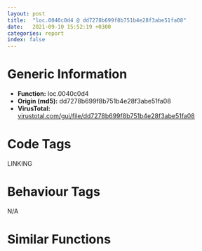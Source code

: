 ```yaml
---
layout: post
title:  "loc.0040c0d4 @ dd7278b699f8b751b4e28f3abe51fa08"
date:   2021-09-10 15:52:19 +0300
categories: report
index: false
---
```


# Generic Information
- **Function:** loc.0040c0d4
- **Origin (md5):** dd7278b699f8b751b4e28f3abe51fa08
- **VirusTotal:** [virustotal.com/gui/file/dd7278b699f8b751b4e28f3abe51fa08][virustotal_ref]

# Code Tags
<span class="tag" id="LINKING">LINKING</span>


# Behaviour Tags
<span class="bhv-tag" id="na">N/A</span>

# Similar Functions
<script type="text/javascript" src="https://www.gstatic.com/charts/loader.js"></script>
<script type="text/javascript">

    google.charts.load('current', {'packages':['corechart']});
    google.charts.setOnLoadCallback(drawChart);

    function drawChart() {
    var data = new google.visualization.DataTable();
        data.addColumn('number', 'X');
        data.addColumn('number', 'Y');
        data.addColumn({type: 'string', role: 'tooltip', 'p': {'html': true}});
        data.addColumn({'type': 'string', 'role': 'style'});
        
        data.addRows([
    [-42.173465728759766, -72.10218048095703, '<b><a href="/report/loc.0040c0d4@dd7278b699f8b751b4e28f3abe51fa08">loc.0040c0d4</a><br>@dd7278b699f8b751b4e28f3abe51fa08</b><br>push esi<br>push edi<br>push 0x415cac<br>call dword[sym.imp.KERNEL32.dll_GetModuleHandleW]<br>mov esi, dword[sym.imp.KERNEL32.dll_GetProcAddress]<br>mov edi, eax<br>push 0x415cc8<br>push edi<br>call esi<br>xor eax, dword[0x4f3350]<br>push 0x415cd4<br>push edi<br>mov dword[0xbe69a0], eax<br>call esi<br>xor eax, dword[0x4f3350]<br>push 0x415cdc<br>push edi<br>mov dword[0xbe69a4], eax<br>call esi<br>xor eax, dword[0x4f3350]<br>push 0x415ce8<br>push edi<br>mov dword[0xbe69a8], eax<br>call esi<br>xor eax, dword[0x4f3350]<br>push 0x415cf4<br>push edi<br>mov dword[0xbe69ac], eax<br>call esi<br>xor eax, dword[0x4f3350]<br>push 0x415d10<br>push edi<br>mov dword[0xbe69b0], eax<br>call esi<br>xor eax, dword[0x4f3350]<br>push 0x415d20<br>push edi<br>mov dword[0xbe69b4], eax<br>call esi<br>xor eax, dword[0x4f3350]<br>push 0x415d34<br>push edi<br>mov dword[0xbe69b8], eax<br>call esi<br>xor eax, dword[0x4f3350]<br>push 0x415d4c<br>push edi<br>mov dword[0xbe69bc], eax<br>call esi<br>xor eax, dword[0x4f3350]<br>push 0x415d64<br>push edi<br>mov dword[0xbe69c0], eax<br>call esi<br>xor eax, dword[0x4f3350]<br>push 0x415d78<br>push edi<br>mov dword[0xbe69c4], eax<br>call esi<br>xor eax, dword[0x4f3350]<br>push 0x415d98<br>push edi<br>mov dword[0xbe69c8], eax<br>call esi<br>xor eax, dword[0x4f3350]<br>push 0x415db0<br>push edi<br>mov dword[0xbe69cc], eax<br>call esi<br>xor eax, dword[0x4f3350]<br>push 0x415dc8<br>push edi<br>mov dword[0xbe69d0], eax<br>call esi<br>xor eax, dword[0x4f3350]<br>push 0x415ddc<br>push edi<br>mov dword[0xbe69d4], eax<br>call esi<br>xor eax, dword[0x4f3350]<br>mov dword[0xbe69d8], eax<br>push 0x415df0<br>push edi<br>call esi<br>xor eax, dword[0x4f3350]<br>push 0x415e0c<br>push edi<br>mov dword[0xbe69dc], eax<br>call esi<br>xor eax, dword[0x4f3350]<br>push 0x415e2c<br>push edi<br>mov dword[0xbe69e0], eax<br>call esi<br>xor eax, dword[0x4f3350]<br>push 0x415e48<br>push edi<br>mov dword[0xbe69e4], eax<br>call esi<br>xor eax, dword[0x4f3350]<br>push 0x415e68<br>push edi<br>mov dword[0xbe69e8], eax<br>call esi<br>xor eax, dword[0x4f3350]<br>push 0x415e7c<br>push edi<br>mov dword[0xbe69ec], eax<br>call esi<br>xor eax, dword[0x4f3350]<br>push 0x415e98<br>push edi<br>mov dword[0xbe69f0], eax<br>call esi<br>xor eax, dword[0x4f3350]<br>push 0x415eac<br>push edi<br>mov dword[0xbe69f8], eax<br>call esi<br>xor eax, dword[0x4f3350]<br>push 0x415ebc<br>push edi<br>mov dword[0xbe69f4], eax<br>call esi<br>xor eax, dword[0x4f3350]<br>push 0x415ecc<br>push edi<br>mov dword[0xbe69fc], eax<br>call esi<br>xor eax, dword[0x4f3350]<br>push 0x415edc<br>push edi<br>mov dword[0xbe6a00], eax<br>call esi<br>xor eax, dword[0x4f3350]<br>push 0x415eec<br>push edi<br>mov dword[0xbe6a04], eax<br>call esi<br>xor eax, dword[0x4f3350]<br>push 0x415f08<br>push edi<br>mov dword[0xbe6a08], eax<br>call esi<br>xor eax, dword[0x4f3350]<br>push 0x415f1c<br>push edi<br>mov dword[0xbe6a0c], eax<br>call esi<br>xor eax, dword[0x4f3350]<br>push 0x415f2c<br>push edi<br>mov dword[0xbe6a10], eax<br>call esi<br>xor eax, dword[0x4f3350]<br>push 0x415f40<br>push edi<br>mov dword[0xbe6a14], eax<br>call esi<br>xor eax, dword[0x4f3350]<br>mov dword[0xbe6a18], eax<br>push 0x415f50<br>push edi<br>call esi<br>xor eax, dword[0x4f3350]<br>push 0x415f70<br>push edi<br>mov dword[0xbe6a1c], eax<br>call esi<br>xor eax, dword[0x4f3350]<br>pop edi<br>mov dword[0xbe6a20], eax<br>pop esi<br>ret <br><eoc> ', 'point { fill-color: #e0440e; }'],
[-68.93448638916016, -4.343789100646973, '<b><a href="/report/loc.00410a87@4643b8f5a3d13e435a65fc553546b71e">loc.00410a87</a><br>@4643b8f5a3d13e435a65fc553546b71e</b><br>push esi<br>push edi<br>push 0x6b1f1c<br>call dword[sym.imp.KERNEL32.dll_GetModuleHandleW]<br>mov esi, dword[sym.imp.KERNEL32.dll_GetProcAddress]<br>mov edi, eax<br>push 0x6b1f38<br>push edi<br>call esi<br>xor eax, dword[0x6b6d00]<br>push 0x6b1f44<br>push edi<br>mov dword[0xc6e4e0], eax<br>call esi<br>xor eax, dword[0x6b6d00]<br>push 0x6b1f4c<br>push edi<br>mov dword[0xc6e4e4], eax<br>call esi<br>xor eax, dword[0x6b6d00]<br>push 0x6b1f58<br>push edi<br>mov dword[0xc6e4e8], eax<br>call esi<br>xor eax, dword[0x6b6d00]<br>push 0x6b1f64<br>push edi<br>mov dword[0xc6e4ec], eax<br>call esi<br>xor eax, dword[0x6b6d00]<br>push 0x6b1f80<br>push edi<br>mov dword[0xc6e4f0], eax<br>call esi<br>xor eax, dword[0x6b6d00]<br>push 0x6b1f90<br>push edi<br>mov dword[0xc6e4f4], eax<br>call esi<br>xor eax, dword[0x6b6d00]<br>push 0x6b1fa4<br>push edi<br>mov dword[0xc6e4f8], eax<br>call esi<br>xor eax, dword[0x6b6d00]<br>push 0x6b1fbc<br>push edi<br>mov dword[0xc6e4fc], eax<br>call esi<br>xor eax, dword[0x6b6d00]<br>push 0x6b1fd4<br>push edi<br>mov dword[0xc6e500], eax<br>call esi<br>xor eax, dword[0x6b6d00]<br>push 0x6b1fe8<br>push edi<br>mov dword[0xc6e504], eax<br>call esi<br>xor eax, dword[0x6b6d00]<br>push 0x6b2008<br>push edi<br>mov dword[0xc6e508], eax<br>call esi<br>xor eax, dword[0x6b6d00]<br>push 0x6b2020<br>push edi<br>mov dword[0xc6e50c], eax<br>call esi<br>xor eax, dword[0x6b6d00]<br>push 0x6b2038<br>push edi<br>mov dword[0xc6e510], eax<br>call esi<br>xor eax, dword[0x6b6d00]<br>push 0x6b204c<br>push edi<br>mov dword[0xc6e514], eax<br>call esi<br>xor eax, dword[0x6b6d00]<br>mov dword[0xc6e518], eax<br>push 0x6b2060<br>push edi<br>call esi<br>xor eax, dword[0x6b6d00]<br>push 0x6b207c<br>push edi<br>mov dword[0xc6e51c], eax<br>call esi<br>xor eax, dword[0x6b6d00]<br>push 0x6b209c<br>push edi<br>mov dword[0xc6e520], eax<br>call esi<br>xor eax, dword[0x6b6d00]<br>push 0x6b20b8<br>push edi<br>mov dword[0xc6e524], eax<br>call esi<br>xor eax, dword[0x6b6d00]<br>push 0x6b20d8<br>push edi<br>mov dword[0xc6e528], eax<br>call esi<br>xor eax, dword[0x6b6d00]<br>push 0x6b20ec<br>push edi<br>mov dword[0xc6e52c], eax<br>call esi<br>xor eax, dword[0x6b6d00]<br>push 0x6b2108<br>push edi<br>mov dword[0xc6e530], eax<br>call esi<br>xor eax, dword[0x6b6d00]<br>push 0x6b211c<br>push edi<br>mov dword[0xc6e538], eax<br>call esi<br>xor eax, dword[0x6b6d00]<br>push 0x6b212c<br>push edi<br>mov dword[0xc6e534], eax<br>call esi<br>xor eax, dword[0x6b6d00]<br>push 0x6b213c<br>push edi<br>mov dword[0xc6e53c], eax<br>call esi<br>xor eax, dword[0x6b6d00]<br>push 0x6b214c<br>push edi<br>mov dword[0xc6e540], eax<br>call esi<br>xor eax, dword[0x6b6d00]<br>push 0x6b215c<br>push edi<br>mov dword[0xc6e544], eax<br>call esi<br>xor eax, dword[0x6b6d00]<br>push 0x6b2178<br>push edi<br>mov dword[0xc6e548], eax<br>call esi<br>xor eax, dword[0x6b6d00]<br>push 0x6b218c<br>push edi<br>mov dword[0xc6e54c], eax<br>call esi<br>xor eax, dword[0x6b6d00]<br>push 0x6b219c<br>push edi<br>mov dword[0xc6e550], eax<br>call esi<br>xor eax, dword[0x6b6d00]<br>push 0x6b21b0<br>push edi<br>mov dword[0xc6e554], eax<br>call esi<br>xor eax, dword[0x6b6d00]<br>mov dword[0xc6e558], eax<br>push 0x6b21c0<br>push edi<br>call esi<br>xor eax, dword[0x6b6d00]<br>push 0x6b21e0<br>push edi<br>mov dword[0xc6e55c], eax<br>call esi<br>xor eax, dword[0x6b6d00]<br>pop edi<br>mov dword[0xc6e560], eax<br>pop esi<br>ret <br><eoc> ', 'null'],
[3.300147771835327, 6.879904747009277, '<b><a href="/report/loc.00405c57@71550f1ee4f4626545a4bffe6d950f12">loc.00405c57</a><br>@71550f1ee4f4626545a4bffe6d950f12</b><br>push esi<br>push edi<br>push 0x40fd8c<br>call dword[sym.imp.KERNEL32.dll_GetModuleHandleW]<br>mov esi, dword[sym.imp.KERNEL32.dll_GetProcAddress]<br>mov edi, eax<br>push 0x40fda8<br>push edi<br>call esi<br>xor eax, dword[0x414d60]<br>push 0x40fdb4<br>push edi<br>mov dword[0x44528e0], eax<br>call esi<br>xor eax, dword[0x414d60]<br>push 0x40fdbc<br>push edi<br>mov dword[0x44528e4], eax<br>call esi<br>xor eax, dword[0x414d60]<br>push 0x40fdc8<br>push edi<br>mov dword[0x44528e8], eax<br>call esi<br>xor eax, dword[0x414d60]<br>push 0x40fdd4<br>push edi<br>mov dword[0x44528ec], eax<br>call esi<br>xor eax, dword[0x414d60]<br>push 0x40fdf0<br>push edi<br>mov dword[0x44528f0], eax<br>call esi<br>xor eax, dword[0x414d60]<br>push 0x40fe00<br>push edi<br>mov dword[0x44528f4], eax<br>call esi<br>xor eax, dword[0x414d60]<br>push 0x40fe14<br>push edi<br>mov dword[0x44528f8], eax<br>call esi<br>xor eax, dword[0x414d60]<br>push 0x40fe2c<br>push edi<br>mov dword[0x44528fc], eax<br>call esi<br>xor eax, dword[0x414d60]<br>push 0x40fe44<br>push edi<br>mov dword[0x4452900], eax<br>call esi<br>xor eax, dword[0x414d60]<br>push 0x40fe58<br>push edi<br>mov dword[0x4452904], eax<br>call esi<br>xor eax, dword[0x414d60]<br>push 0x40fe78<br>push edi<br>mov dword[0x4452908], eax<br>call esi<br>xor eax, dword[0x414d60]<br>push 0x40fe90<br>push edi<br>mov dword[0x445290c], eax<br>call esi<br>xor eax, dword[0x414d60]<br>push 0x40fea8<br>push edi<br>mov dword[0x4452910], eax<br>call esi<br>xor eax, dword[0x414d60]<br>push 0x40febc<br>push edi<br>mov dword[0x4452914], eax<br>call esi<br>xor eax, dword[0x414d60]<br>mov dword[0x4452918], eax<br>push 0x40fed0<br>push edi<br>call esi<br>xor eax, dword[0x414d60]<br>push 0x40feec<br>push edi<br>mov dword[0x445291c], eax<br>call esi<br>xor eax, dword[0x414d60]<br>push 0x40ff0c<br>push edi<br>mov dword[0x4452920], eax<br>call esi<br>xor eax, dword[0x414d60]<br>push 0x40ff28<br>push edi<br>mov dword[0x4452924], eax<br>call esi<br>xor eax, dword[0x414d60]<br>push 0x40ff48<br>push edi<br>mov dword[0x4452928], eax<br>call esi<br>xor eax, dword[0x414d60]<br>push 0x40ff5c<br>push edi<br>mov dword[0x445292c], eax<br>call esi<br>xor eax, dword[0x414d60]<br>push 0x40ff78<br>push edi<br>mov dword[0x4452930], eax<br>call esi<br>xor eax, dword[0x414d60]<br>push 0x40ff8c<br>push edi<br>mov dword[0x4452938], eax<br>call esi<br>xor eax, dword[0x414d60]<br>push 0x40ff9c<br>push edi<br>mov dword[0x4452934], eax<br>call esi<br>xor eax, dword[0x414d60]<br>push 0x40ffac<br>push edi<br>mov dword[0x445293c], eax<br>call esi<br>xor eax, dword[0x414d60]<br>push 0x40ffbc<br>push edi<br>mov dword[0x4452940], eax<br>call esi<br>xor eax, dword[0x414d60]<br>push 0x40ffcc<br>push edi<br>mov dword[0x4452944], eax<br>call esi<br>xor eax, dword[0x414d60]<br>push 0x40ffe8<br>push edi<br>mov dword[0x4452948], eax<br>call esi<br>xor eax, dword[0x414d60]<br>push 0x40fffc<br>push edi<br>mov dword[0x445294c], eax<br>call esi<br>xor eax, dword[0x414d60]<br>push 0x41000c<br>push edi<br>mov dword[0x4452950], eax<br>call esi<br>xor eax, dword[0x414d60]<br>push 0x410020<br>push edi<br>mov dword[0x4452954], eax<br>call esi<br>xor eax, dword[0x414d60]<br>mov dword[0x4452958], eax<br>push 0x410030<br>push edi<br>call esi<br>xor eax, dword[0x414d60]<br>push 0x410050<br>push edi<br>mov dword[0x445295c], eax<br>call esi<br>xor eax, dword[0x414d60]<br>pop edi<br>mov dword[0x4452960], eax<br>pop esi<br>ret <br><eoc> ', 'null'],
[-35.581111907958984, 18.96021842956543, '<b><a href="/report/loc.0040d51d@22e4fd0c4b1c614e2ac3f6bd9999bcbd">loc.0040d51d</a><br>@22e4fd0c4b1c614e2ac3f6bd9999bcbd</b><br>push esi<br>push edi<br>push 0x697d8c<br>call dword[sym.imp.KERNEL32.dll_GetModuleHandleW]<br>mov esi, dword[sym.imp.KERNEL32.dll_GetProcAddress]<br>mov edi, eax<br>push 0x697da8<br>push edi<br>call esi<br>xor eax, dword[0x69cd10]<br>push 0x697db4<br>push edi<br>mov dword[0xc109a0], eax<br>call esi<br>xor eax, dword[0x69cd10]<br>push 0x697dbc<br>push edi<br>mov dword[0xc109a4], eax<br>call esi<br>xor eax, dword[0x69cd10]<br>push 0x697dc8<br>push edi<br>mov dword[0xc109a8], eax<br>call esi<br>xor eax, dword[0x69cd10]<br>push 0x697dd4<br>push edi<br>mov dword[0xc109ac], eax<br>call esi<br>xor eax, dword[0x69cd10]<br>push 0x697df0<br>push edi<br>mov dword[0xc109b0], eax<br>call esi<br>xor eax, dword[0x69cd10]<br>push 0x697e00<br>push edi<br>mov dword[0xc109b4], eax<br>call esi<br>xor eax, dword[0x69cd10]<br>push 0x697e14<br>push edi<br>mov dword[0xc109b8], eax<br>call esi<br>xor eax, dword[0x69cd10]<br>push 0x697e2c<br>push edi<br>mov dword[0xc109bc], eax<br>call esi<br>xor eax, dword[0x69cd10]<br>push 0x697e44<br>push edi<br>mov dword[0xc109c0], eax<br>call esi<br>xor eax, dword[0x69cd10]<br>push 0x697e58<br>push edi<br>mov dword[0xc109c4], eax<br>call esi<br>xor eax, dword[0x69cd10]<br>push 0x697e78<br>push edi<br>mov dword[0xc109c8], eax<br>call esi<br>xor eax, dword[0x69cd10]<br>push 0x697e90<br>push edi<br>mov dword[0xc109cc], eax<br>call esi<br>xor eax, dword[0x69cd10]<br>push 0x697ea8<br>push edi<br>mov dword[0xc109d0], eax<br>call esi<br>xor eax, dword[0x69cd10]<br>push 0x697ebc<br>push edi<br>mov dword[0xc109d4], eax<br>call esi<br>xor eax, dword[0x69cd10]<br>mov dword[0xc109d8], eax<br>push 0x697ed0<br>push edi<br>call esi<br>xor eax, dword[0x69cd10]<br>push 0x697eec<br>push edi<br>mov dword[0xc109dc], eax<br>call esi<br>xor eax, dword[0x69cd10]<br>push 0x697f0c<br>push edi<br>mov dword[0xc109e0], eax<br>call esi<br>xor eax, dword[0x69cd10]<br>push 0x697f28<br>push edi<br>mov dword[0xc109e4], eax<br>call esi<br>xor eax, dword[0x69cd10]<br>push 0x697f48<br>push edi<br>mov dword[0xc109e8], eax<br>call esi<br>xor eax, dword[0x69cd10]<br>push 0x697f5c<br>push edi<br>mov dword[0xc109ec], eax<br>call esi<br>xor eax, dword[0x69cd10]<br>push 0x697f78<br>push edi<br>mov dword[0xc109f0], eax<br>call esi<br>xor eax, dword[0x69cd10]<br>push 0x697f8c<br>push edi<br>mov dword[0xc109f8], eax<br>call esi<br>xor eax, dword[0x69cd10]<br>push 0x697f9c<br>push edi<br>mov dword[0xc109f4], eax<br>call esi<br>xor eax, dword[0x69cd10]<br>push 0x697fac<br>push edi<br>mov dword[0xc109fc], eax<br>call esi<br>xor eax, dword[0x69cd10]<br>push 0x697fbc<br>push edi<br>mov dword[0xc10a00], eax<br>call esi<br>xor eax, dword[0x69cd10]<br>push 0x697fcc<br>push edi<br>mov dword[0xc10a04], eax<br>call esi<br>xor eax, dword[0x69cd10]<br>push 0x697fe8<br>push edi<br>mov dword[0xc10a08], eax<br>call esi<br>xor eax, dword[0x69cd10]<br>push 0x697ffc<br>push edi<br>mov dword[0xc10a0c], eax<br>call esi<br>xor eax, dword[0x69cd10]<br>push 0x69800c<br>push edi<br>mov dword[0xc10a10], eax<br>call esi<br>xor eax, dword[0x69cd10]<br>push 0x698020<br>push edi<br>mov dword[0xc10a14], eax<br>call esi<br>xor eax, dword[0x69cd10]<br>mov dword[0xc10a18], eax<br>push 0x698030<br>push edi<br>call esi<br>xor eax, dword[0x69cd10]<br>push 0x698050<br>push edi<br>mov dword[0xc10a1c], eax<br>call esi<br>xor eax, dword[0x69cd10]<br>pop edi<br>mov dword[0xc10a20], eax<br>pop esi<br>ret <br><eoc> ', 'null'],
[-28.51624298095703, -27.5499210357666, '<b><a href="/report/loc.0040ab22@01be4434cc5f975da87a4b25d209e100">loc.0040ab22</a><br>@01be4434cc5f975da87a4b25d209e100</b><br>push esi<br>push edi<br>push 0x414d1c<br>call dword[sym.imp.KERNEL32.dll_GetModuleHandleW]<br>mov esi, dword[sym.imp.KERNEL32.dll_GetProcAddress]<br>mov edi, eax<br>push 0x414d38<br>push edi<br>call esi<br>xor eax, dword[0x510210]<br>push 0x414d44<br>push edi<br>mov dword[0xc168e0], eax<br>call esi<br>xor eax, dword[0x510210]<br>push 0x414d4c<br>push edi<br>mov dword[0xc168e4], eax<br>call esi<br>xor eax, dword[0x510210]<br>push 0x414d58<br>push edi<br>mov dword[0xc168e8], eax<br>call esi<br>xor eax, dword[0x510210]<br>push 0x414d64<br>push edi<br>mov dword[0xc168ec], eax<br>call esi<br>xor eax, dword[0x510210]<br>push 0x414d80<br>push edi<br>mov dword[0xc168f0], eax<br>call esi<br>xor eax, dword[0x510210]<br>push 0x414d90<br>push edi<br>mov dword[0xc168f4], eax<br>call esi<br>xor eax, dword[0x510210]<br>push 0x414da4<br>push edi<br>mov dword[0xc168f8], eax<br>call esi<br>xor eax, dword[0x510210]<br>push 0x414dbc<br>push edi<br>mov dword[0xc168fc], eax<br>call esi<br>xor eax, dword[0x510210]<br>push 0x414dd4<br>push edi<br>mov dword[0xc16900], eax<br>call esi<br>xor eax, dword[0x510210]<br>push 0x414de8<br>push edi<br>mov dword[0xc16904], eax<br>call esi<br>xor eax, dword[0x510210]<br>push 0x414e08<br>push edi<br>mov dword[0xc16908], eax<br>call esi<br>xor eax, dword[0x510210]<br>push 0x414e20<br>push edi<br>mov dword[0xc1690c], eax<br>call esi<br>xor eax, dword[0x510210]<br>push 0x414e38<br>push edi<br>mov dword[0xc16910], eax<br>call esi<br>xor eax, dword[0x510210]<br>push 0x414e4c<br>push edi<br>mov dword[0xc16914], eax<br>call esi<br>xor eax, dword[0x510210]<br>mov dword[0xc16918], eax<br>push 0x414e60<br>push edi<br>call esi<br>xor eax, dword[0x510210]<br>push 0x414e7c<br>push edi<br>mov dword[0xc1691c], eax<br>call esi<br>xor eax, dword[0x510210]<br>push 0x414e9c<br>push edi<br>mov dword[0xc16920], eax<br>call esi<br>xor eax, dword[0x510210]<br>push 0x414eb8<br>push edi<br>mov dword[0xc16924], eax<br>call esi<br>xor eax, dword[0x510210]<br>push 0x414ed8<br>push edi<br>mov dword[0xc16928], eax<br>call esi<br>xor eax, dword[0x510210]<br>push 0x414eec<br>push edi<br>mov dword[0xc1692c], eax<br>call esi<br>xor eax, dword[0x510210]<br>push 0x414f08<br>push edi<br>mov dword[0xc16930], eax<br>call esi<br>xor eax, dword[0x510210]<br>push 0x414f1c<br>push edi<br>mov dword[0xc16938], eax<br>call esi<br>xor eax, dword[0x510210]<br>push 0x414f2c<br>push edi<br>mov dword[0xc16934], eax<br>call esi<br>xor eax, dword[0x510210]<br>push 0x414f3c<br>push edi<br>mov dword[0xc1693c], eax<br>call esi<br>xor eax, dword[0x510210]<br>push 0x414f4c<br>push edi<br>mov dword[0xc16940], eax<br>call esi<br>xor eax, dword[0x510210]<br>push 0x414f5c<br>push edi<br>mov dword[0xc16944], eax<br>call esi<br>xor eax, dword[0x510210]<br>push 0x414f78<br>push edi<br>mov dword[0xc16948], eax<br>call esi<br>xor eax, dword[0x510210]<br>push 0x414f8c<br>push edi<br>mov dword[0xc1694c], eax<br>call esi<br>xor eax, dword[0x510210]<br>push 0x414f9c<br>push edi<br>mov dword[0xc16950], eax<br>call esi<br>xor eax, dword[0x510210]<br>push 0x414fb0<br>push edi<br>mov dword[0xc16954], eax<br>call esi<br>xor eax, dword[0x510210]<br>mov dword[0xc16958], eax<br>push 0x414fc0<br>push edi<br>call esi<br>xor eax, dword[0x510210]<br>push 0x414fe0<br>push edi<br>mov dword[0xc1695c], eax<br>call esi<br>xor eax, dword[0x510210]<br>pop edi<br>mov dword[0xc16960], eax<br>pop esi<br>ret <br><eoc> ', 'null'],
[18.22393226623535, -30.958986282348633, '<b><a href="/report/loc.0040e4af@883dfc165005908f8666e487fe529d8c">loc.0040e4af</a><br>@883dfc165005908f8666e487fe529d8c</b><br>push esi<br>push edi<br>push 0x64349c<br>call dword[sym.imp.KERNEL32.dll_GetModuleHandleW]<br>mov esi, dword[sym.imp.KERNEL32.dll_GetProcAddress]<br>mov edi, eax<br>push 0x6434b8<br>push edi<br>call esi<br>xor eax, dword[0x648cf0]<br>push 0x6434c4<br>push edi<br>mov dword[0xc58100], eax<br>call esi<br>xor eax, dword[0x648cf0]<br>push 0x6434cc<br>push edi<br>mov dword[0xc58104], eax<br>call esi<br>xor eax, dword[0x648cf0]<br>push 0x6434d8<br>push edi<br>mov dword[0xc58108], eax<br>call esi<br>xor eax, dword[0x648cf0]<br>push 0x6434e4<br>push edi<br>mov dword[0xc5810c], eax<br>call esi<br>xor eax, dword[0x648cf0]<br>push 0x643500<br>push edi<br>mov dword[0xc58110], eax<br>call esi<br>xor eax, dword[0x648cf0]<br>push 0x643510<br>push edi<br>mov dword[0xc58114], eax<br>call esi<br>xor eax, dword[0x648cf0]<br>push 0x643524<br>push edi<br>mov dword[0xc58118], eax<br>call esi<br>xor eax, dword[0x648cf0]<br>push 0x64353c<br>push edi<br>mov dword[0xc5811c], eax<br>call esi<br>xor eax, dword[0x648cf0]<br>push 0x643554<br>push edi<br>mov dword[0xc58120], eax<br>call esi<br>xor eax, dword[0x648cf0]<br>push 0x643568<br>push edi<br>mov dword[0xc58124], eax<br>call esi<br>xor eax, dword[0x648cf0]<br>push 0x643588<br>push edi<br>mov dword[0xc58128], eax<br>call esi<br>xor eax, dword[0x648cf0]<br>push 0x6435a0<br>push edi<br>mov dword[0xc5812c], eax<br>call esi<br>xor eax, dword[0x648cf0]<br>push 0x6435b8<br>push edi<br>mov dword[0xc58130], eax<br>call esi<br>xor eax, dword[0x648cf0]<br>push 0x6435cc<br>push edi<br>mov dword[0xc58134], eax<br>call esi<br>xor eax, dword[0x648cf0]<br>mov dword[0xc58138], eax<br>push 0x6435e0<br>push edi<br>call esi<br>xor eax, dword[0x648cf0]<br>push 0x6435fc<br>push edi<br>mov dword[0xc5813c], eax<br>call esi<br>xor eax, dword[0x648cf0]<br>push 0x64361c<br>push edi<br>mov dword[0xc58140], eax<br>call esi<br>xor eax, dword[0x648cf0]<br>push 0x643638<br>push edi<br>mov dword[0xc58144], eax<br>call esi<br>xor eax, dword[0x648cf0]<br>push 0x643658<br>push edi<br>mov dword[0xc58148], eax<br>call esi<br>xor eax, dword[0x648cf0]<br>push 0x64366c<br>push edi<br>mov dword[0xc5814c], eax<br>call esi<br>xor eax, dword[0x648cf0]<br>push 0x643688<br>push edi<br>mov dword[0xc58150], eax<br>call esi<br>xor eax, dword[0x648cf0]<br>push 0x64369c<br>push edi<br>mov dword[0xc58158], eax<br>call esi<br>xor eax, dword[0x648cf0]<br>push 0x6436ac<br>push edi<br>mov dword[0xc58154], eax<br>call esi<br>xor eax, dword[0x648cf0]<br>push 0x6436bc<br>push edi<br>mov dword[0xc5815c], eax<br>call esi<br>xor eax, dword[0x648cf0]<br>push 0x6436cc<br>push edi<br>mov dword[0xc58160], eax<br>call esi<br>xor eax, dword[0x648cf0]<br>push 0x6436dc<br>push edi<br>mov dword[0xc58164], eax<br>call esi<br>xor eax, dword[0x648cf0]<br>push 0x6436f8<br>push edi<br>mov dword[0xc58168], eax<br>call esi<br>xor eax, dword[0x648cf0]<br>push 0x64370c<br>push edi<br>mov dword[0xc5816c], eax<br>call esi<br>xor eax, dword[0x648cf0]<br>push 0x64371c<br>push edi<br>mov dword[0xc58170], eax<br>call esi<br>xor eax, dword[0x648cf0]<br>push 0x643730<br>push edi<br>mov dword[0xc58174], eax<br>call esi<br>xor eax, dword[0x648cf0]<br>mov dword[0xc58178], eax<br>push 0x643740<br>push edi<br>call esi<br>xor eax, dword[0x648cf0]<br>push 0x643760<br>push edi<br>mov dword[0xc5817c], eax<br>call esi<br>xor eax, dword[0x648cf0]<br>pop edi<br>mov dword[0xc58180], eax<br>pop esi<br>ret <br><eoc> ', 'null'],
[-72.57665252685547, -44.946067810058594, '<b><a href="/report/loc.00654a90@8c848ad89aab40a1738b363a37856125">loc.00654a90</a><br>@8c848ad89aab40a1738b363a37856125</b><br>push esi<br>push edi<br>push 0x65ed0c<br>call dword[sym.imp.KERNEL32.dll_GetModuleHandleW]<br>mov esi, dword[sym.imp.KERNEL32.dll_GetProcAddress]<br>mov edi, eax<br>push 0x65ed28<br>push edi<br>call esi<br>xor eax, dword[0x663d30]<br>push 0x65ed34<br>push edi<br>mov dword[0x46ff0e0], eax<br>call esi<br>xor eax, dword[0x663d30]<br>push 0x65ed3c<br>push edi<br>mov dword[0x46ff0e4], eax<br>call esi<br>xor eax, dword[0x663d30]<br>push 0x65ed48<br>push edi<br>mov dword[0x46ff0e8], eax<br>call esi<br>xor eax, dword[0x663d30]<br>push 0x65ed54<br>push edi<br>mov dword[0x46ff0ec], eax<br>call esi<br>xor eax, dword[0x663d30]<br>push 0x65ed70<br>push edi<br>mov dword[0x46ff0f0], eax<br>call esi<br>xor eax, dword[0x663d30]<br>push 0x65ed80<br>push edi<br>mov dword[0x46ff0f4], eax<br>call esi<br>xor eax, dword[0x663d30]<br>push 0x65ed94<br>push edi<br>mov dword[0x46ff0f8], eax<br>call esi<br>xor eax, dword[0x663d30]<br>push 0x65edac<br>push edi<br>mov dword[0x46ff0fc], eax<br>call esi<br>xor eax, dword[0x663d30]<br>push 0x65edc4<br>push edi<br>mov dword[0x46ff100], eax<br>call esi<br>xor eax, dword[0x663d30]<br>push 0x65edd8<br>push edi<br>mov dword[0x46ff104], eax<br>call esi<br>xor eax, dword[0x663d30]<br>push 0x65edf8<br>push edi<br>mov dword[0x46ff108], eax<br>call esi<br>xor eax, dword[0x663d30]<br>push 0x65ee10<br>push edi<br><eoc> ', 'null'],
[-1.8932135105133057, -66.34860229492188, '<b><a href="/report/loc.0040e0ed@6e195fbdf6b398dc597c28abc7c7a2ae">loc.0040e0ed</a><br>@6e195fbdf6b398dc597c28abc7c7a2ae</b><br>push esi<br>push edi<br>push 0x688534<br>call dword[sym.imp.KERNEL32.dll_GetModuleHandleW]<br>mov esi, dword[sym.imp.KERNEL32.dll_GetProcAddress]<br>mov edi, eax<br>push 0x688550<br>push edi<br>call esi<br>xor eax, dword[0x68cda0]<br>push 0x68855c<br>push edi<br>mov dword[0xc458a0], eax<br>call esi<br>xor eax, dword[0x68cda0]<br>push 0x688564<br>push edi<br>mov dword[0xc458a4], eax<br>call esi<br>xor eax, dword[0x68cda0]<br>push 0x688570<br>push edi<br>mov dword[0xc458a8], eax<br>call esi<br>xor eax, dword[0x68cda0]<br>push 0x68857c<br>push edi<br>mov dword[0xc458ac], eax<br>call esi<br>xor eax, dword[0x68cda0]<br>push 0x688598<br>push edi<br>mov dword[0xc458b0], eax<br>call esi<br>xor eax, dword[0x68cda0]<br>push 0x6885a8<br>push edi<br>mov dword[0xc458b4], eax<br>call esi<br>xor eax, dword[0x68cda0]<br>push 0x6885bc<br>push edi<br>mov dword[0xc458b8], eax<br>call esi<br>xor eax, dword[0x68cda0]<br>push 0x6885d4<br>push edi<br>mov dword[0xc458bc], eax<br>call esi<br>xor eax, dword[0x68cda0]<br>push 0x6885ec<br>push edi<br>mov dword[0xc458c0], eax<br>call esi<br>xor eax, dword[0x68cda0]<br>push 0x688600<br>push edi<br>mov dword[0xc458c4], eax<br>call esi<br>xor eax, dword[0x68cda0]<br>push 0x688620<br>push edi<br>mov dword[0xc458c8], eax<br>call esi<br>xor eax, dword[0x68cda0]<br>push 0x688638<br>push edi<br>mov dword[0xc458cc], eax<br>call esi<br>xor eax, dword[0x68cda0]<br>push 0x688650<br>push edi<br>mov dword[0xc458d0], eax<br>call esi<br>xor eax, dword[0x68cda0]<br>push 0x688664<br>push edi<br>mov dword[0xc458d4], eax<br>call esi<br>xor eax, dword[0x68cda0]<br>mov dword[0xc458d8], eax<br>push 0x688678<br>push edi<br>call esi<br>xor eax, dword[0x68cda0]<br>push 0x688694<br>push edi<br>mov dword[0xc458dc], eax<br>call esi<br>xor eax, dword[0x68cda0]<br>push 0x6886b4<br>push edi<br>mov dword[0xc458e0], eax<br>call esi<br>xor eax, dword[0x68cda0]<br>push 0x6886d0<br>push edi<br>mov dword[0xc458e4], eax<br>call esi<br>xor eax, dword[0x68cda0]<br>push 0x6886f0<br>push edi<br>mov dword[0xc458e8], eax<br>call esi<br>xor eax, dword[0x68cda0]<br>push 0x688704<br>push edi<br>mov dword[0xc458ec], eax<br>call esi<br>xor eax, dword[0x68cda0]<br>push 0x688720<br>push edi<br>mov dword[0xc458f0], eax<br>call esi<br>xor eax, dword[0x68cda0]<br>push 0x688734<br>push edi<br>mov dword[0xc458f8], eax<br>call esi<br>xor eax, dword[0x68cda0]<br>push 0x688744<br>push edi<br>mov dword[0xc458f4], eax<br>call esi<br>xor eax, dword[0x68cda0]<br>push 0x688754<br>push edi<br>mov dword[0xc458fc], eax<br>call esi<br>xor eax, dword[0x68cda0]<br>push 0x688764<br>push edi<br>mov dword[0xc45900], eax<br>call esi<br>xor eax, dword[0x68cda0]<br>push 0x688774<br>push edi<br>mov dword[0xc45904], eax<br>call esi<br>xor eax, dword[0x68cda0]<br>push 0x688790<br>push edi<br>mov dword[0xc45908], eax<br>call esi<br>xor eax, dword[0x68cda0]<br>push 0x6887a4<br>push edi<br>mov dword[0xc4590c], eax<br>call esi<br>xor eax, dword[0x68cda0]<br>push 0x6887b4<br>push edi<br>mov dword[0xc45910], eax<br>call esi<br>xor eax, dword[0x68cda0]<br>push 0x6887c8<br>push edi<br>mov dword[0xc45914], eax<br>call esi<br>xor eax, dword[0x68cda0]<br>mov dword[0xc45918], eax<br>push 0x6887d8<br>push edi<br>call esi<br>xor eax, dword[0x68cda0]<br>push 0x6887f8<br>push edi<br>mov dword[0xc4591c], eax<br>call esi<br>xor eax, dword[0x68cda0]<br>pop edi<br>mov dword[0xc45920], eax<br>pop esi<br>ret <br><eoc> ', 'null'],

        ]);

    var options = {
        title: 'Similarity Plot',
        legend: 'none',
        colors: ['#dedbd9', '#e6693e', '#ec8f6e', '#f3b49f', '#f6c7b6'],
        tooltip: {isHtml: true, trigger: 'both'},
        explorer: {
        actions: ["dragToZoom", "rightClickToReset"],
        },
        chartArea: {
        width: '80%',
        height: '80%'
        },
        width: '100%',
        height: '100%'
    };

    var chart = new google.visualization.ScatterChart(document.getElementById('chart_div'));

    chart.draw(data, options);
    }
    
</script>


<div id="chart_div" style="width: 100%px; height: 100%;"></div>

# Disassembled Code
{% highlight nasm %}

push esi
push edi
push 0x415cac
call dword[sym.imp.KERNEL32.dll_GetModuleHandleW]
mov esi, dword[sym.imp.KERNEL32.dll_GetProcAddress]
mov edi, eax
push 0x415cc8
push edi
call esi
xor eax, dword[0x4f3350]
push 0x415cd4
push edi
mov dword[0xbe69a0], eax
call esi
xor eax, dword[0x4f3350]
push 0x415cdc
push edi
mov dword[0xbe69a4], eax
call esi
xor eax, dword[0x4f3350]
push 0x415ce8
push edi
mov dword[0xbe69a8], eax
call esi
xor eax, dword[0x4f3350]
push 0x415cf4
push edi
mov dword[0xbe69ac], eax
call esi
xor eax, dword[0x4f3350]
push 0x415d10
push edi
mov dword[0xbe69b0], eax
call esi
xor eax, dword[0x4f3350]
push 0x415d20
push edi
mov dword[0xbe69b4], eax
call esi
xor eax, dword[0x4f3350]
push 0x415d34
push edi
mov dword[0xbe69b8], eax
call esi
xor eax, dword[0x4f3350]
push 0x415d4c
push edi
mov dword[0xbe69bc], eax
call esi
xor eax, dword[0x4f3350]
push 0x415d64
push edi
mov dword[0xbe69c0], eax
call esi
xor eax, dword[0x4f3350]
push 0x415d78
push edi
mov dword[0xbe69c4], eax
call esi
xor eax, dword[0x4f3350]
push 0x415d98
push edi
mov dword[0xbe69c8], eax
call esi
xor eax, dword[0x4f3350]
push 0x415db0
push edi
mov dword[0xbe69cc], eax
call esi
xor eax, dword[0x4f3350]
push 0x415dc8
push edi
mov dword[0xbe69d0], eax
call esi
xor eax, dword[0x4f3350]
push 0x415ddc
push edi
mov dword[0xbe69d4], eax
call esi
xor eax, dword[0x4f3350]
mov dword[0xbe69d8], eax
push 0x415df0
push edi
call esi
xor eax, dword[0x4f3350]
push 0x415e0c
push edi
mov dword[0xbe69dc], eax
call esi
xor eax, dword[0x4f3350]
push 0x415e2c
push edi
mov dword[0xbe69e0], eax
call esi
xor eax, dword[0x4f3350]
push 0x415e48
push edi
mov dword[0xbe69e4], eax
call esi
xor eax, dword[0x4f3350]
push 0x415e68
push edi
mov dword[0xbe69e8], eax
call esi
xor eax, dword[0x4f3350]
push 0x415e7c
push edi
mov dword[0xbe69ec], eax
call esi
xor eax, dword[0x4f3350]
push 0x415e98
push edi
mov dword[0xbe69f0], eax
call esi
xor eax, dword[0x4f3350]
push 0x415eac
push edi
mov dword[0xbe69f8], eax
call esi
xor eax, dword[0x4f3350]
push 0x415ebc
push edi
mov dword[0xbe69f4], eax
call esi
xor eax, dword[0x4f3350]
push 0x415ecc
push edi
mov dword[0xbe69fc], eax
call esi
xor eax, dword[0x4f3350]
push 0x415edc
push edi
mov dword[0xbe6a00], eax
call esi
xor eax, dword[0x4f3350]
push 0x415eec
push edi
mov dword[0xbe6a04], eax
call esi
xor eax, dword[0x4f3350]
push 0x415f08
push edi
mov dword[0xbe6a08], eax
call esi
xor eax, dword[0x4f3350]
push 0x415f1c
push edi
mov dword[0xbe6a0c], eax
call esi
xor eax, dword[0x4f3350]
push 0x415f2c
push edi
mov dword[0xbe6a10], eax
call esi
xor eax, dword[0x4f3350]
push 0x415f40
push edi
mov dword[0xbe6a14], eax
call esi
xor eax, dword[0x4f3350]
mov dword[0xbe6a18], eax
push 0x415f50
push edi
call esi
xor eax, dword[0x4f3350]
push 0x415f70
push edi
mov dword[0xbe6a1c], eax
call esi
xor eax, dword[0x4f3350]
pop edi
mov dword[0xbe6a20], eax
pop esi
ret

{% endhighlight %}

[virustotal_ref]: https://www.virustotal.com/gui/file/dd7278b699f8b751b4e28f3abe51fa08